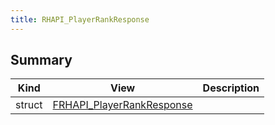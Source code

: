 ```yaml
---
title: RHAPI_PlayerRankResponse
---
```


## Summary
| Kind | View | Description |
|------|------|-------------|
|struct|[FRHAPI_PlayerRankResponse](/unreal-plugins/all/structfrhapi__playerrankresponse/#structFRHAPI__PlayerRankResponse)||
